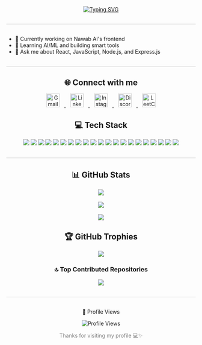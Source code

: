 <div align="center">
  <a href="https://git.io/typing-svg">
    <img src="https://readme-typing-svg.demolab.com?font=Fira+Code&weight=700&size=30&duration=600&pause=1200&color=39FF14&center=true&vCenter=true&width=800&height=80&lines=Hello%2C+I+am+Akshat+Srivastava_" alt="Typing SVG" />
  </a>
</div>

<hr style="border: none; height: 1px; background: #ccc; margin: 30px 0;" />


  - 🔭 Currently working on Nawab AI's frontend<br>
  - 🌱 Learning AI/ML and building smart tools<br>
  - 💬 Ask me about React, JavaScript, Node.js, and Express.js


<hr style="border: none; height: 1px; background: #ccc; margin: 30px 0;" />

<h2 align="center">🌐 Connect with me</h2>
<p align="center">
  <!-- Gmail -->
  <span>
    <a href="mailto:srivastavaakshat080901@gmail.com" target="_blank">
      <img src="https://uxwing.com/wp-content/themes/uxwing/download/brands-and-social-media/gmail-icon.png" alt="Gmail" width="36" style="margin: 0 12px;" />
    </a>
  </span>
  <!-- LinkedIn -->
  <span>
    <a href="https://www.linkedin.com/in/akshatsrivastava2001/" target="_blank">
      <img src="https://cdn.iconscout.com/icon/free/png-256/linkedin-2752134-2284952.png" alt="LinkedIn" width="36" style="margin: 0 12px;" />
    </a>
  </span>
  <!-- Instagram -->
  <span>
    <a href="https://instagram.com/akshat7961" target="_blank">
      <img src="https://cdn-icons-png.flaticon.com/512/174/174855.png" alt="Instagram" width="36" style="margin: 0 12px;" />
    </a>
  </span>
  <!-- Discord -->
  <span>
    <a href="https://discord.com/users/YOUR_DISCORD_USER_ID" target="_blank">
      <img src="https://img.icons8.com/color/96/discord-logo.png" alt="Discord" width="36" style="margin: 0 12px;" />
    </a>
  </span>
  <!-- LeetCode -->
<span>
  <a href="https://leetcode.com/YOUR_LEETCODE_USERNAME" target="_blank">
<img src="https://leetcode.com/static/images/LeetCode_logo_rvs.png" alt="LeetCode" width="36" style="margin: 0 12px;" />
  </a>
</span>





<h2 align="center">💻 Tech Stack</h2>
<p align="center">
  <!-- Programming -->
  <img src="https://img.shields.io/badge/java-%23ED8B00.svg?style=for-the-badge&logo=openjdk&logoColor=white" />
  <img src="https://img.shields.io/badge/javascript-%23323330.svg?style=for-the-badge&logo=javascript&logoColor=%23F7DF1E" />
  <img src="https://img.shields.io/badge/node.js-6DA55F?style=for-the-badge&logo=node.js&logoColor=white" />
  <img src="https://img.shields.io/badge/NODEMON-%23323330.svg?style=for-the-badge&logo=nodemon&logoColor=%BBDEAD" />

  <!-- Frontend -->
  <img src="https://img.shields.io/badge/react-%2320232a.svg?style=for-the-badge&logo=react&logoColor=%2361DAFB" />
  <img src="https://img.shields.io/badge/redux-%23593d88.svg?style=for-the-badge&logo=redux&logoColor=white" />
  <img src="https://img.shields.io/badge/vite-%23646CFF.svg?style=for-the-badge&logo=vite&logoColor=white" />
  <img src="https://img.shields.io/badge/tailwindcss-%2338B2AC.svg?style=for-the-badge&logo=tailwind-css&logoColor=white" />
  <img src="https://img.shields.io/badge/SASS-hotpink.svg?style=for-the-badge&logo=SASS&logoColor=white" />

  <!-- Database -->
  <img src="https://img.shields.io/badge/MongoDB-%234ea94b.svg?style=for-the-badge&logo=mongodb&logoColor=white" />
  <img src="https://img.shields.io/badge/postgres-%23316192.svg?style=for-the-badge&logo=postgresql&logoColor=white" />
  <img src="https://img.shields.io/badge/Prisma-3982CE?style=for-the-badge&logo=Prisma&logoColor=white" />

  <!-- Tools -->
  <img src="https://img.shields.io/badge/netlify-%23000000.svg?style=for-the-badge&logo=netlify&logoColor=#00C7B7" />
  <img src="https://img.shields.io/badge/Render-%46E3B7.svg?style=for-the-badge&logo=render&logoColor=white" />
  <img src="https://img.shields.io/badge/Postman-FF6C37?style=for-the-badge&logo=postman&logoColor=white" />
  <img src="https://img.shields.io/badge/Socket.io-black?style=for-the-badge&logo=socket.io&badgeColor=010101" />
  <img src="https://img.shields.io/badge/Notion-%23000000.svg?style=for-the-badge&logo=notion&logoColor=white" />

  <!-- Design -->
  <img src="https://img.shields.io/badge/Adobe%20Photoshop-%2331A8FF.svg?style=for-the-badge&logo=adobe%20photoshop&logoColor=white" />
  <img src="https://img.shields.io/badge/adobe%20illustrator-%23FF9A00.svg?style=for-the-badge&logo=adobe%20illustrator&logoColor=white" />
  <img src="https://img.shields.io/badge/Adobe%20After%20Effects-9999FF.svg?style=for-the-badge&logo=Adobe%20After%20Effects&logoColor=white" />
  <img src="https://img.shields.io/badge/Canva-%2300C4CC.svg?style=for-the-badge&logo=Canva&logoColor=white" />
</p>

<hr style="border: none; height: 1px; background: #ccc; margin: 30px 0;" />

<h2 align="center">📊 GitHub Stats</h2>
<p align="center">
  <img src="https://github-readme-stats.vercel.app/api?username=AkshatSrivastava08&theme=calm&hide_border=false&include_all_commits=false&count_private=false" /><br/><br/>
  <img src="https://nirzak-streak-stats.vercel.app/?user=AkshatSrivastava08&theme=calm&hide_border=false" /><br/><br/>
  <img src="https://github-readme-stats.vercel.app/api/top-langs/?username=AkshatSrivastava08&theme=calm&hide_border=false&include_all_commits=false&count_private=false&layout=compact" />
</p>

<h2 align="center">🏆 GitHub Trophies</h2>
<p align="center">
  <img src="https://github-profile-trophy.vercel.app/?username=AkshatSrivastava08&theme=onedark&no-frame=false&no-bg=false&margin-w=4" />
</p>

<h3 align="center">🔝 Top Contributed Repositories</h3>
<p align="center">
  <img src="https://github-contributor-stats.vercel.app/api?username=AkshatSrivastava08&limit=5&theme=dark&combine_all_yearly_contributions=true" />
</p>

<hr style="border: none; height: 1px; background: #ccc; margin: 30px 0;" />

<p align="center">👀 Profile Views</p>
<p align="center">
  <img src="https://profile-counter.glitch.me/AkshatSrivastava08/count.svg" alt="Profile Views" />
</p>

<p align="center" style="color: gray; font-size: 14px;">
  Thanks for visiting my profile 💻✨
</p>
